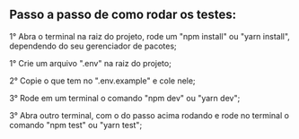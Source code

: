 ## Passo a passo de como rodar os testes:

1° Abra o terminal na raiz do projeto, rode um "npm install" ou "yarn install", dependendo do seu gerenciador de pacotes;

1° Crie um arquivo ".env" na raiz do projeto;

2° Copie o que tem no ".env.example" e cole nele;

3° Rode em um terminal o comando "npm dev" ou "yarn dev";

3° Abra outro terminal, com o do passo acima rodando e rode no terminal o comando "npm test" ou "yarn test";

